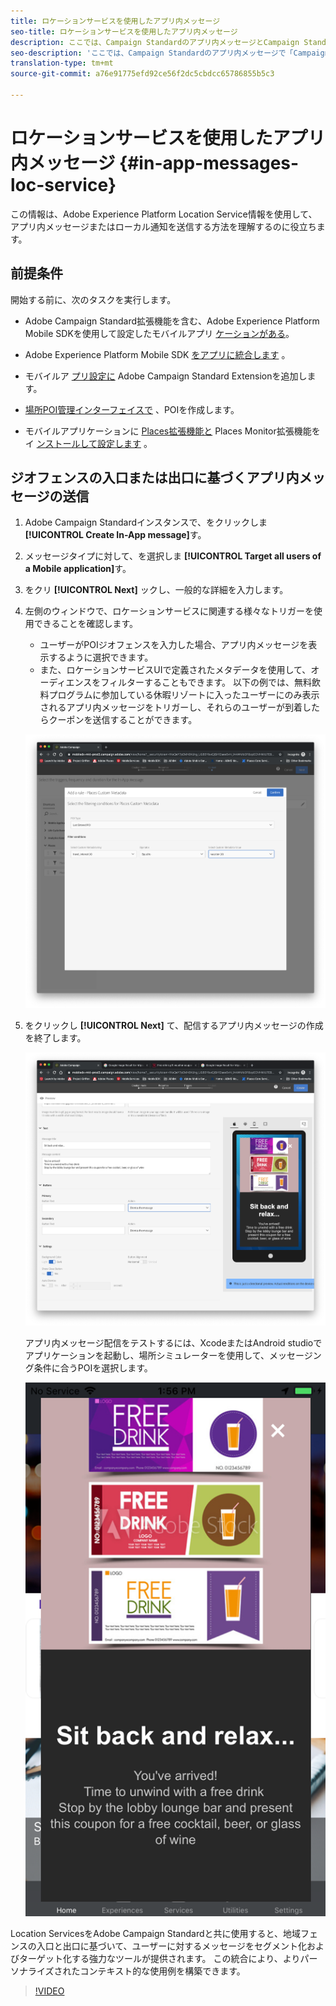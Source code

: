 ```yaml
---
title: ロケーションサービスを使用したアプリ内メッセージ
seo-title: ロケーションサービスを使用したアプリ内メッセージ
description: ここでは、Campaign Standardのアプリ内メッセージとCampaign Standardのキャンペーン標準のプッシュメッセージを使用する方法について説明します。
seo-description: 'ここでは、Campaign Standardのアプリ内メッセージで「Campaign Standardのプッシュメッセージ」を使用する方法について説明します。 '
translation-type: tm+mt
source-git-commit: a76e91775efd92ce56f2dc5cbdcc65786855b5c3

---
```



# ロケーションサービスを使用したアプリ内メッセージ {#in-app-messages-loc-service}

この情報は、Adobe Experience Platform Location Service情報を使用して、アプリ内メッセージまたはローカル通知を送信する方法を理解するのに役立ちます。

## 前提条件

開始する前に、次のタスクを実行します。

* Adobe Campaign Standard拡張機能を含む、Adobe Experience Platform Mobile SDKを使用して設定したモバイルアプリ [ケーションがある](https://aep-sdks.gitbook.io/docs/using-mobile-extensions/adobe-campaign-standard)。

* Adobe Experience Platform Mobile SDK [をアプリに統合します](https://aep-sdks.gitbook.io/docs/getting-started/get-the-sdk) 。
* モバイルア [プリ設定に](https://aep-sdks.gitbook.io/docs/using-mobile-extensions/adobe-campaign-standard) Adobe Campaign Standard Extensionを追加します。

* [場所POI管理インターフェイスで](/help/poi-mgmt-ui/create-a-poi-ui.md) 、POIを作成します。

* モバイルアプリケーションに [Places拡張機能と](/help/places-ext-aep-sdks/places-extension/places-extension.md) Places Monitor拡張機能をイ [ンストールして設定します](/help/places-ext-aep-sdks/places-monitor-extension/places-monitor-extension.md) 。

## ジオフェンスの入口または出口に基づくアプリ内メッセージの送信

1. Adobe Campaign Standardインスタンスで、をクリックしま **[!UICONTROL Create In-App message]**&#x200B;す。
2. メッセージタイプに対して、を選択しま **[!UICONTROL Target all users of a Mobile application]**&#x200B;す。
3. をクリ **[!UICONTROL Next]** ックし、一般的な詳細を入力します。
4. 左側のウィンドウで、ロケーションサービスに関連する様々なトリガーを使用できることを確認します。

   * ユーザーがPOIジオフェンスを入力した場合、アプリ内メッセージを表示するように選択できます。
   * また、ロケーションサービスUIで定義されたメタデータを使用して、オーディエンスをフィルターすることもできます。
   以下の例では、無料飲料プログラムに参加している休暇リゾートに入ったユーザーにのみ表示されるアプリ内メッセージをトリガーし、それらのユーザーが到着したらクーポンを送信することができます。

   ![「アプリ内メッセージ配置メタデータ」](/help/assets/last-entered-vacation.png)

5. をクリックし **[!UICONTROL Next]** て、配信するアプリ内メッセージの作成を終了します。

   ![「イベントの作成」](/help/assets/prepare-ACS.png)

   アプリ内メッセージ配信をテストするには、XcodeまたはAndroid studioでアプリケーションを起動し、場所シミュレーターを使用して、メッセージング条件に合うPOIを選択します。

   ![「クーポンを飲む」](/help/assets/drink-coupon-on-app.png)

Location ServicesをAdobe Campaign Standardと共に使用すると、地域フェンスの入口と出口に基づいて、ユーザーに対するメッセージをセグメント化およびターゲット化する強力なツールが提供されます。 この統合により、よりパーソナライズされたコンテキスト的な使用例を構築できます。

>[!VIDEO](https://www.youtube.com/watch?v=ikiTTQw9c-o)